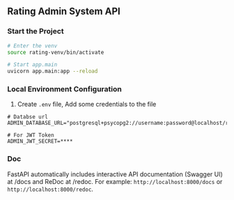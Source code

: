## Rating Admin System API

### Start the Project
```Bash
# Enter the venv
source rating-venv/bin/activate

# Start app.main
uvicorn app.main:app --reload
```

### Local Environment Configuration
1. Create `.env` file, Add some credentials to the file
```env
# Databse url
ADMIN_DATABASE_URL="postgresql+psycopg2://username:password@localhost/rating_admin"

# For JWT Token
ADMIN_JWT_SECRET=****

```

### Doc
FastAPI automatically includes interactive API documentation (Swagger UI) at /docs and ReDoc at /redoc. For example: `http://localhost:8000/docs` or `http://localhost:8000/redoc`.
